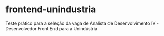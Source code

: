 # frontend-unindustria
Teste prático para a seleção da vaga de Analista de Desenvolvimento IV - Desenvolvedor Front End para a Unindústria
